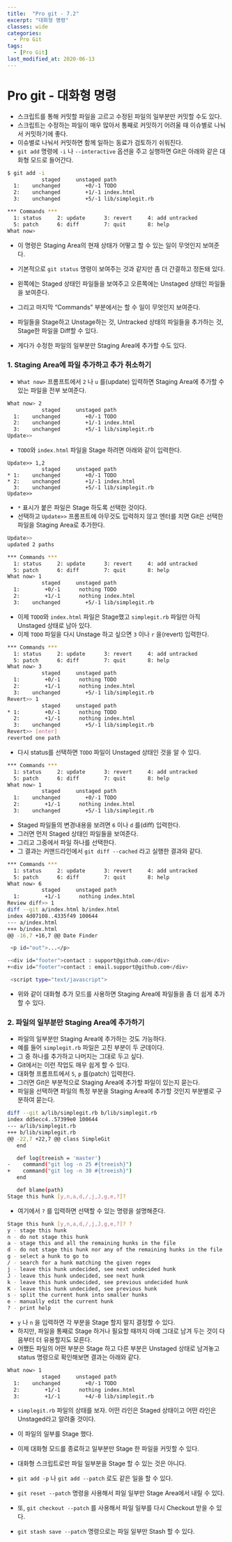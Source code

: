 ```yaml
---
title:  "Pro git - 7.2"
excerpt: "대화형 명령"
classes: wide
categories:
  - Pro Git
tags:
  - [Pro Git]
last_modified_at: 2020-06-13
---
```




# Pro git - 대화형 명령

* 스크립트를 통해 커밋할 파일을 고르고 수정된 파일의 일부분만 커밋할 수도 있다. 
* 스크립트는 수정하는 파일이 매우 많아서 통째로 커밋하기 어려울 때 이슈별로 나눠서 커밋하기에 좋다.
* 이슈별로 나눠서 커밋하면 함께 일하는 동료가 검토하기 쉬워진다.
* `git add` 명령에 `-i` 나 `--interactive` 옵션을 주고 실행하면 Git은 아래와 같은 대화형 모드로 들어간다.

```bash
$ git add -i
           staged     unstaged path
  1:    unchanged        +0/-1 TODO
  2:    unchanged        +1/-1 index.html
  3:    unchanged        +5/-1 lib/simplegit.rb

*** Commands ***
  1: status     2: update      3: revert     4: add untracked
  5: patch      6: diff        7: quit       8: help
What now>
```

* 이 명령은 Staging Area의 현재 상태가 어떻고 할 수 있는 일이 무엇인지 보여준다. 
* 기본적으로 `git status` 명령이 보여주는 것과 같지만 좀 더 간결하고 정돈돼 있다. 
* 왼쪽에는 Staged 상태인 파일들을 보여주고 오른쪽에는 Unstaged 상태인 파일들을 보여준다.

* 그리고 마지막 “Commands” 부분에서는 할 수 일이 무엇인지 보여준다. 
* 파일들을 Stage하고 Unstage하는 것, Untracked 상태의 파일들을 추가하는 것, Stage한 파일을 Diff할 수 있다. 
* 게다가 수정한 파일의 일부분만 Staging Area에 추가할 수도 있다.



### 1. Staging Area에 파일 추가하고 추가 취소하기

* `What now>` 프롬프트에서 `2` 나 `u` 를(update) 입력하면 Staging Area에 추가할 수 있는 파일을 전부 보여준다.

```bash
What now> 2
           staged     unstaged path
  1:    unchanged        +0/-1 TODO
  2:    unchanged        +1/-1 index.html
  3:    unchanged        +5/-1 lib/simplegit.rb
Update>>
```

* `TODO`와 `index.html` 파일을 Stage 하려면 아래와 같이 입력한다.

```console
Update>> 1,2
           staged     unstaged path
* 1:    unchanged        +0/-1 TODO
* 2:    unchanged        +1/-1 index.html
  3:    unchanged        +5/-1 lib/simplegit.rb
Update>>
```

* `*` 표시가 붙은 파일은 Stage 하도록 선택한 것이다. 
* 선택하고 `Update>>` 프롬프트에 아무것도 입력하지 않고 엔터를 치면 Git은 선택한 파일을 Staging Area로 추가한다.

```bash
Update>>
updated 2 paths

*** Commands ***
  1: status     2: update      3: revert     4: add untracked
  5: patch      6: diff        7: quit       8: help
What now> 1
           staged     unstaged path
  1:        +0/-1      nothing TODO
  2:        +1/-1      nothing index.html
  3:    unchanged        +5/-1 lib/simplegit.rb
```

* 이제 `TODO`와 `index.html` 파일은 Stage했고 `simplegit.rb` 파일만 아직 Unstaged 상태로 남아 있다. 
* 이제 `TODO` 파일을 다시 Unstage 하고 싶으면 `3` 이나 `r` 을(revert) 입력한다.

```bash
*** Commands ***
  1: status     2: update      3: revert     4: add untracked
  5: patch      6: diff        7: quit       8: help
What now> 3
           staged     unstaged path
  1:        +0/-1      nothing TODO
  2:        +1/-1      nothing index.html
  3:    unchanged        +5/-1 lib/simplegit.rb
Revert>> 1
           staged     unstaged path
* 1:        +0/-1      nothing TODO
  2:        +1/-1      nothing index.html
  3:    unchanged        +5/-1 lib/simplegit.rb
Revert>> [enter]
reverted one path
```

* 다시 status를 선택하면 `TODO` 파일이 Unstaged 상태인 것을 알 수 있다.

```bash
*** Commands ***
  1: status     2: update      3: revert     4: add untracked
  5: patch      6: diff        7: quit       8: help
What now> 1
           staged     unstaged path
  1:    unchanged        +0/-1 TODO
  2:        +1/-1      nothing index.html
  3:    unchanged        +5/-1 lib/simplegit.rb
```

* Staged 파일들의 변경내용을 보려면 `6` 이나 `d` 를(diff) 입력한다. 
* 그러면 먼저 Staged 상태인 파일들을 보여준다. 
* 그리고 그중에서 파일 하나를 선택한다.
* 그 결과는 커맨드라인에서 `git diff --cached` 라고 실행한 결과와 같다.

```bash
*** Commands ***
  1: status     2: update      3: revert     4: add untracked
  5: patch      6: diff        7: quit       8: help
What now> 6
           staged     unstaged path
  1:        +1/-1      nothing index.html
Review diff>> 1
diff --git a/index.html b/index.html
index 4d07108..4335f49 100644
--- a/index.html
+++ b/index.html
@@ -16,7 +16,7 @@ Date Finder

 <p id="out">...</p>

-<div id="footer">contact : support@github.com</div>
+<div id="footer">contact : email.support@github.com</div>

 <script type="text/javascript">
```

* 위와 같이 대화형 추가 모드를 사용하면 Staging Area에 파일들을 좀 더 쉽게 추가할 수 있다.



### 2. 파일의 일부분만 Staging Area에 추가하기

* 파일의 일부분만 Staging Area에 추가하는 것도 가능하다. 
* 예를 들어 `simplegit.rb` 파일은 고친 부분이 두 군데이다. 
* 그 중 하나를 추가하고 나머지는 그대로 두고 싶다. 
* Git에서는 이런 작업도 매우 쉽게 할 수 있다. 
* 대화형 프롬프트에서 `5`, `p` 를(patch) 입력한다. 
* 그러면 Git은 부분적으로 Staging Area에 추가할 파일이 있는지 묻는다. 
* 파일을 선택하면 파일의 특정 부분을 Staging Area에 추가할 것인지 부분별로 구분하여 묻는다.

```bash
diff --git a/lib/simplegit.rb b/lib/simplegit.rb
index dd5ecc4..57399e0 100644
--- a/lib/simplegit.rb
+++ b/lib/simplegit.rb
@@ -22,7 +22,7 @@ class SimpleGit
   end

   def log(treeish = 'master')
-    command("git log -n 25 #{treeish}")
+    command("git log -n 30 #{treeish}")
   end

   def blame(path)
Stage this hunk [y,n,a,d,/,j,J,g,e,?]?
```

* 여기에서 `?` 를 입력하면 선택할 수 있는 명령을 설명해준다.

```bash
Stage this hunk [y,n,a,d,/,j,J,g,e,?]? ?
y - stage this hunk
n - do not stage this hunk
a - stage this and all the remaining hunks in the file
d - do not stage this hunk nor any of the remaining hunks in the file
g - select a hunk to go to
/ - search for a hunk matching the given regex
j - leave this hunk undecided, see next undecided hunk
J - leave this hunk undecided, see next hunk
k - leave this hunk undecided, see previous undecided hunk
K - leave this hunk undecided, see previous hunk
s - split the current hunk into smaller hunks
e - manually edit the current hunk
? - print help
```

* `y` 나 `n` 을 입력하면 각 부분을 Stage 할지 말지 결정할 수 있다. 
* 하지만, 파일을 통째로 Stage 하거나 필요할 때까지 아예 그대로 남겨 두는 것이 다음부터 더 유용할지도 모른다. 
* 어쨌든 파일의 어떤 부분은 Stage 하고 다른 부분은 Unstaged 상태로 남겨놓고 status 명령으로 확인해보면 결과는 아래와 같다.

```bash
What now> 1
           staged     unstaged path
  1:    unchanged        +0/-1 TODO
  2:        +1/-1      nothing index.html
  3:        +1/-1        +4/-0 lib/simplegit.rb
```

* `simplegit.rb` 파일의 상태를 보자. 어떤 라인은 Staged 상태이고 어떤 라인은 Unstaged라고 알려줄 것이다. 
* 이 파일의 일부를 Stage 했다. 
* 이제 대화형 모드를 종료하고 일부분만 Stage 한 파일을 커밋할 수 있다.

* 대화형 스크립트로만 파일 일부분을 Stage 할 수 있는 것은 아니다.
* `git add -p` 나 `git add --patch` 로도 같은 일을 할 수 있다.

* `git reset --patch` 명령을 사용해서 파일 일부만 Stage Area에서 내릴 수 있다. 
* 또, `git checkout --patch` 를 사용해서 파일 일부를 다시 Checkout 받을 수 있다.
*  `git stash save --patch` 명령으로는 파일 일부만 Stash 할 수 있다. 
